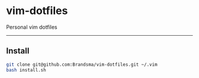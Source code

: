 # vim-dotfiles
Personal vim dotfiles

---

## Install

```bash
git clone git@github.com:Brandsma/vim-dotfiles.git ~/.vim
bash install.sh
```
